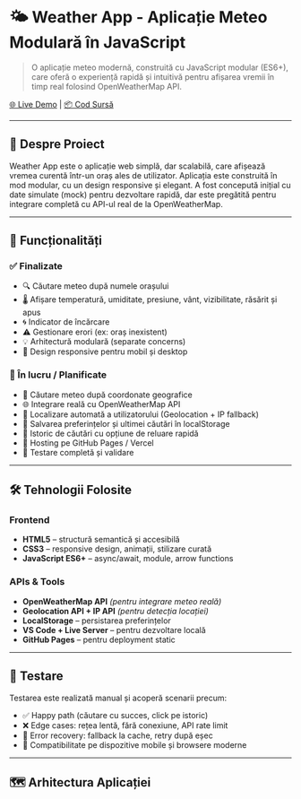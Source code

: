 # 🌤️ Weather App - Aplicație Meteo Modulară în JavaScript

> O aplicație meteo modernă, construită cu JavaScript modular (ES6+), care oferă o experiență rapidă și intuitivă pentru afișarea vremii în timp real folosind OpenWeatherMap API.

[🌐 Live Demo](https://your-username.github.io/weather-app) | [📦 Cod Sursă](https://github.com/DenisIvan10/weather-app)

---

## 🎯 Despre Proiect

Weather App este o aplicație web simplă, dar scalabilă, care afișează vremea curentă într-un oraș ales de utilizator. Aplicația este construită în mod modular, cu un design responsive și elegant. A fost concepută inițial cu date simulate (mock) pentru dezvoltare rapidă, dar este pregătită pentru integrare completă cu API-ul real de la OpenWeatherMap.

---

## 🚀 Funcționalități

### ✅ Finalizate

- 🔍 Căutare meteo după numele orașului
- 🌡️ Afișare temperatură, umiditate, presiune, vânt, vizibilitate, răsărit și apus
- 🌀 Indicator de încărcare
- ⚠️ Gestionare erori (ex: oraș inexistent)
- 💡 Arhitectură modulară (separate concerns)
- 📱 Design responsive pentru mobil și desktop

### 🔄 În lucru / Planificate

- 📍 Căutare meteo după coordonate geografice
- 🌐 Integrare reală cu OpenWeatherMap API
- 📌 Localizare automată a utilizatorului (Geolocation + IP fallback)
- 💾 Salvarea preferințelor și ultimei căutări în localStorage
- 🔄 Istoric de căutări cu opțiune de reluare rapidă
- 🚀 Hosting pe GitHub Pages / Vercel
- 🔧 Testare completă și validare

---

## 🛠️ Tehnologii Folosite

### Frontend

- **HTML5** – structură semantică și accesibilă
- **CSS3** – responsive design, animații, stilizare curată
- **JavaScript ES6+** – async/await, module, arrow functions

### APIs & Tools

- **OpenWeatherMap API** *(pentru integrare meteo reală)*
- **Geolocation API + IP API** *(pentru detecția locației)*
- **LocalStorage** – persistarea preferințelor
- **VS Code + Live Server** – pentru dezvoltare locală
- **GitHub Pages** – pentru deployment static

---

## 🧪 Testare

Testarea este realizată manual și acoperă scenarii precum:

- ✅ Happy path (căutare cu succes, click pe istoric)
- ❌ Edge cases: rețea lentă, fără conexiune, API rate limit
- 🔁 Error recovery: fallback la cache, retry după eșec
- 📱 Compatibilitate pe dispozitive mobile și browsere moderne

---

## 🗺️ Arhitectura Aplicației

